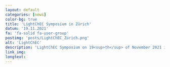 ```yaml
---
layout: default
categories: [news]
color-bg: true
title: 'LightChEC Symposium in Zürich'
datum: '19.11.2021'
fa: 'fa-solid fa-user-group'
postimg: 'posts/LightChEC_Zurich.png'
alt: 'LightChEC'
description: 'LightChEC Symposium on 19<sup>th</sup> of November 2021 in Zürich.'
link_img: 
longtext:
---
```

